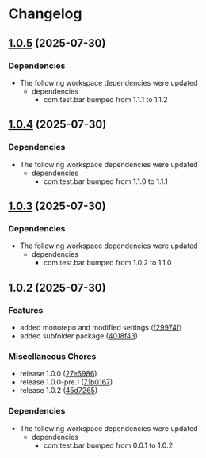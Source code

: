# Changelog

## [1.0.5](https://github.com/ianpilipski-pf/test-release-please/compare/com.test.foo/1.0.4...com.test.foo/1.0.5) (2025-07-30)


### Dependencies

* The following workspace dependencies were updated
  * dependencies
    * com.test.bar bumped from 1.1.1 to 1.1.2

## [1.0.4](https://github.com/ianpilipski-pf/test-release-please/compare/com.test.foo/1.0.3...com.test.foo/1.0.4) (2025-07-30)


### Dependencies

* The following workspace dependencies were updated
  * dependencies
    * com.test.bar bumped from 1.1.0 to 1.1.1

## [1.0.3](https://github.com/ianpilipski-pf/test-release-please/compare/com.test.foo/1.0.2...com.test.foo/1.0.3) (2025-07-30)


### Dependencies

* The following workspace dependencies were updated
  * dependencies
    * com.test.bar bumped from 1.0.2 to 1.1.0

## 1.0.2 (2025-07-30)


### Features

* added monorepo and modified settings ([f29974f](https://github.com/ianpilipski-pf/test-release-please/commit/f29974f79d0a8cff6eb1c5eb61c1252f1fd07bbb))
* added subfolder package ([4018f43](https://github.com/ianpilipski-pf/test-release-please/commit/4018f43c396b3ed5d3b1f16f14edce601a790639))


### Miscellaneous Chores

* release 1.0.0 ([27e6986](https://github.com/ianpilipski-pf/test-release-please/commit/27e698678282b6dd6568665da198e575ac06be2f))
* release 1.0.0-pre.1 ([71b0167](https://github.com/ianpilipski-pf/test-release-please/commit/71b0167168d33c86f1bed06dd01e63926b0be713))
* release 1.0.2 ([45d7265](https://github.com/ianpilipski-pf/test-release-please/commit/45d7265cd4ee0f3dc4a1b017a2e5278bd5e9d263))


### Dependencies

* The following workspace dependencies were updated
  * dependencies
    * com.test.bar bumped from 0.0.1 to 1.0.2
